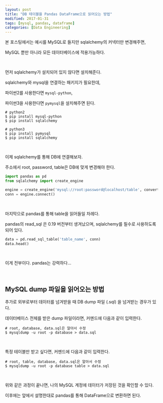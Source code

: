 ```yaml
---
layout: post
title: "DB 테이블을 Pandas DataFrame으로 읽어오는 방법"
modified: 2017-01-31
tags: [mysql, pandas, dataframe]
categories: [Data Engineering]
---
```


본 포스팅에서는 예시를 MySQL로 들지만 sqlalchemy의 커넥터만 변경해주면,

MySQL 뿐만 아니라 모든 데이터베이스에 적용가능하다.

   ​

먼저 sqlalchemy가 설치되어 있지 않다면 설치해준다.

sqlalchemy와 mysql을 연결하는 패키지가 필요한데,

파이썬2를 사용한다면 `mysql-python`,

파이썬3을 사용한다면 `pymysql`을 설치해주면 된다.

```shell
# python2
$ pip install mysql-python
$ pip install sqlalchemy

# python3
$ pip install pymysql
$ pip install sqlalchemy
```

   ​

이제 sqlalchemy를 통해 DB에 연결해보자.

주소에서 root, password, table은 DB에 맞게 변경해야 한다.

```python
import pandas as pd
from sqlalchemy import create_engine

engine = create_engine('mysql://root:password@localhost/table', convert_unicode=True)
conn = engine.connect()
```

   ​

마지막으로 pandas를 통해 table을 읽어들일 차례다.

pandas의 read_sql 은 0.19 버전부터 생겨났으며, sqlalchemy를 필수로 사용하도록 되어 있다.

```python
data = pd.read_sql_table('table_name', conn)
data.head()
```

   ​

이게 전부이다. pandas는 강력하다...

   ​

## MySQL dump 파일을 읽어오는 방법

추가로 외부로부터 데이터를 넘겨받을 때 DB dump 파일 (.sql) 을 넘겨받는 경우가 있다.

데이터베이스 전체를 받은 dump 파일이라면, 커멘드에 다음과 같이 입력한다.

```shell
# root, database, data.sql은 알아서 수정
$ mysqldump -u root -p database > data.sql
```

   ​

특정 테이블만 받고 싶다면, 커멘드에 다음과 같이 입력한다.

```shell
# root, table, database, data.sql은 알아서 수정
$ mysqldump -u root -p database table > data.sql
```

   ​

위와 같은 과정이 끝나면, 나의 MySQL 계정에 데이터가 저장된 것을 확인할 수 있다.

이후에는 앞에서 설명한대로 pandas를 통해 DataFrame으로 변환하면 된다.
